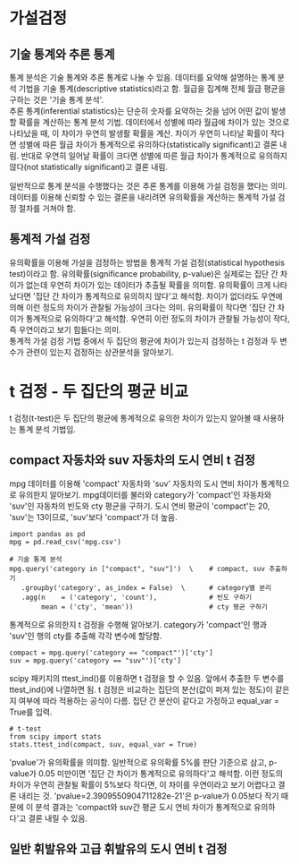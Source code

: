 # 가설검정 
## 기술 통계와 추론 통계
통계 분석은 기술 통계와 추론 통계로 나눌 수 있음. 데이터를 요약해 설명하는 통계 분석 기법을 기술 통계(descriptive statistics)라고 함. 월급을 집계해 전체 월급 평균을 구하는 것은 '기술 통계 분석'.  
추론 통계(inferential statistics)는 단순히 숫자를 요약하는 것을 넘어 어떤 값이 발생할 확률을 계산하는 통계 분석 기법. 데이터에서 성별에 따라 월급에 차이가 있는 것으로 나타났을 때, 이 차이가 우연히 발생활 확률을 계산.
차이가 우연히 나타날 확률이 작다면 성별에 따른 월급 차이가 통계적으로 유의하다(statistically significant)고 결론 내림. 반대로 우연히 일어날 확률이 크다면 성별에 따른 월급 차이가 통계적으로 유의하지 않다(not statistically significant)고 결론 내림.  

일반적으로 통계 분석을 수행했다는 것은 추론 통계를 이용해 가설 검정을 했다는 의미. 데이터를 이용해 신뢰할 수 있는 결론을 내리려면 유의확률을 계산하는 통계적 가설 검정 절차를 거쳐야 함.

## 통계적 가설 검정
유의확률을 이용해 가설을 검정하는 방법을 통계적 가설 검정(statistical hypothesis test)이라고 함. 유의확률(significance probability, p-value)은 실제로는 집단 간 차이가 없는데 우연히 차이가 있는 데이터가 추출될 확률을 의미함.
유의확률이 크게 나타났다면 '집단 간 차이가 통계적으로 유의하지 않다'고 해석함. 차이가 없더라도 우연에 의해 이런 정도의 차이가 관찰될 가능성이 크다는 의미. 유의확률이 작다면 '집단 간 차이가 통계적으로 유의하다'고 해석함.
우연히 이런 정도의 차이가 관찰될 가능성이 작다, 즉 우연이라고 보기 힘들다는 의미.  
통계적 가설 검정 기법 중에서 두 집단의 평균에 차이가 있는지 검정하는 t 검정과 두 변수가 관련이 있는지 검정하는 상관분석을 알아보기.

# t 검정 - 두 집단의 평균 비교
t 검정(t-test)은 두 집단의 평균에 통계적으로 유의한 차이가 있는지 알아볼 때 사용하는 통계 분석 기법임.
## compact 자동차와 suv 자동차의 도시 연비 t 검정
mpg 데이터를 이용해 'compact' 자동차와 'suv' 자동차의 도시 연비 차이가 통계적으로 유의한지 알아보기. mpg데이터를 불러와 category가 'compact'인 자동차와 'suv'인 자동차의 빈도와 cty 평균을 구하기. 도시 연비 평균이 'compact'는 20, 'suv'는 13이므로, 'suv'보다 'compact'가 더 높음.
```
import pandas as pd
mpg = pd.read_csv('mpg.csv')

# 기술 통계 분석
mpg.query('category in ["compact", "suv"]')  \    # compact, suv 추출하기
   .groupby('category', as_index = False)  \      # category별 분리
   .agg(n    = ('category', 'count'),             # 빈도 구하기
        mean = ('cty', 'mean'))                   # cty 평균 구하기
```
통계적으로 유의한지 t 검정을 수행해 알아보기. category가 'compact'인 행과 'suv'인 행의 cty를 추출해 각각 변수에 할당함.
```
compact = mpg.query('category == "compact"')['cty']
suv = mpg.query('category == "suv"')['cty']
```
scipy 패키지의 ttest_ind()를 이용하면 t 검정을 할 수 있음. 앞에서 추출한 두 변수를 ttest_ind()에 나열하면 됨. t 검정은 비교하는 집단의 분산(값이 퍼져 있는 정도)이 같은지 여부에 따라 적용하는 공식이 다름. 집단 간 분산이 같다고 가정하고 equal_var = True를 입력.
```
# t-test
from scipy import stats
stats.ttest_ind(compact, suv, equal_var = True)
```
'pvalue'가 유의확률을 의미함. 일반적으로 유의확률 5%를 판단 기준으로 삼고, p-value가 0.05 미만이면 '집단 간 차이가 통계적으로 유의하다'고 해석함. 이런 정도의 차이가 우연히 관찰될 확률이 5%보다 작다면, 이 차이를 우연이라고 보기 어렵다고 결론 내리는 것. 'pvalue=2.3909550904711282e-21'은 p-value가 0.05보다 작기 때문에 이 분석 결과는 'compact와 suv간 평균 도시 연비 차이가 통계적으로 유의하다'고 결론 내릴 수 있음.
## 일반 휘발유와 고급 휘발유의 도시 연비 t 검정
